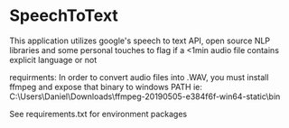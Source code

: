 # SpeechToText
This application utilizes google's speech to text API, open source NLP libraries
and some personal touches to flag if a <1min audio file contains explicit language or not

requirments:
In order to convert audio files into .WAV, you must install ffmpeg and expose that binary to windows PATH ie: C:\Users\Daniel\Downloads\ffmpeg-20190505-e384f6f-win64-static\bin

See requirements.txt for environment packages


